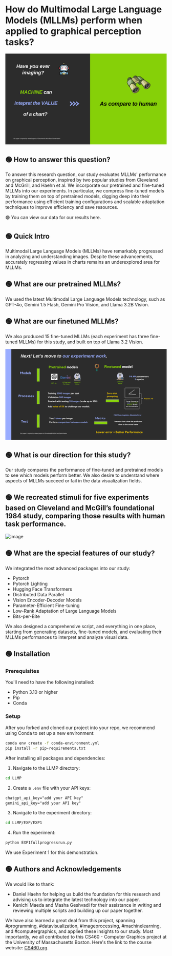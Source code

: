 # How do Multimodal Large Language Models (MLLMs) perform when applied to graphical perception tasks?

![image](https://github.com/raminguyen/LLMP2/blob/main/Our%20Motivation.png)

## 🟢 How to answer this question?
To answer this research question, our study evaluates MLLMs' performance on graphical perception, inspired by two popular studies from Cleveland and McGrill, and Haehn et al. We incorporate our pretrained and fine-tuned MLLMs into our experiments. In particular, we compress fine-tuned models by training them on top of pretrained models, digging deep into their performance using efficient training configurations and scalable adaptation techniques to improve efficiency and save resources.


🟢 You can view our data for our results here.

## 🟢 Quick Intro
Multimodal Large Language Models (MLLMs) have remarkably progressed in analyzing and understanding images. Despite these advancements, accurately regressing values in charts remains an underexplored area for MLLMs.

## 🟢 What are our pretrained MLLMs?
We used the latest Multimodal Large Language Models technology, such as GPT-4o, Gemini 1.5 Flash, Gemini Pro Vision, and Llama 3.2B Vision.

## 🟢 What are our finetuned MLLMs?
We also produced 15 fine-tuned MLLMs (each experiment has three fine-tuned MLLMs) for this study, and built on top of Llama 3.2 Vision.

![image](https://github.com/raminguyen/LLMP2/blob/main/Our%20Work%20%26%20Technology.png)

## 🟢 What is our direction for this study?
Our study compares the performance of fine-tuned and pretrained models to see which models perform better. We also desire to understand where aspects of MLLMs succeed or fail in the data visualization fields.

## 🟢 We recreated stimuli for five experiments based on Cleveland and McGill’s foundational 1984 study, comparing those results with human task performance.

![image]([https://github.com/raminguyen/LLMP2/blob/main/Demo.png])


## 🟢 What are the special features of our study?
We integrated the most advanced packages into our study:
- Pytorch
- Pytorch Lighting
- Hugging Face Transformers
- Distributed Data Parallel
- Vision Encoder-Decoder Models
- Parameter-Efficient Fine-tuning
- Low-Rank Adaptation of Large Language Models
- Bits-per-Bite

We also designed a comprehensive script, and everything in one place, starting from generating datasets, fine-tuned models, and evaluating their MLLMs performances to interpret and analyze visual data.

## 🟢 Installation

### Prerequisites
You'll need to have the following installed:
- Python 3.10 or higher
- Pip
- Conda

### Setup
After you forked and cloned our project into your repo, we recommend using Conda to set up a new environment:

```bash
conda env create -f conda-environment.yml
pip install -r pip-requirements.txt
```

After installing all packages and dependencies:

1. Navigate to the LLMP directory:
```bash
cd LLMP
```

2. Create a `.env` file with your API keys:
```
chatgpt_api_key="add your API key"
gemini_api_key="add your API key"
```

3. Navigate to the experiment directory:
```bash
cd LLMP/EXP/EXP1
```

4. Run the experiment:
```bash
python EXP1fullprogressrun.py
```

We use Experiment 1 for this demonstration.

## 🟢 Authors and Acknowledgements

We would like to thank:

- Daniel Haehn for helping us build the foundation for this research and advising us to integrate the latest technology into our paper.
- Kenichi Maeda and Masha Geshvadi for their assistance in writing and reviewing multiple scripts and building up our paper together.

We have also learned a great deal from this project, spanning #programming, #datavisualization, #imageprocessing, #machinelearning, and #computergraphics, and applied these insights to our study. Most importantly, we all contributed to this CS460 - Computer Graphics project at the University of Massachusetts Boston. Here's the link to the course website: [CS460.org](https://cs460.org/).

